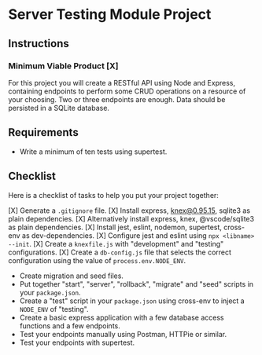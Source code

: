 # Server Testing Module Project

## Instructions

### Minimum Viable Product [X]

For this project you will create a RESTful API using Node and Express, containing endpoints to perform some CRUD operations on a resource of your choosing. Two or three endpoints are enough. Data should be persisted in a SQLite database.

## Requirements

- Write a minimum of ten tests using supertest.

## Checklist

Here is a checklist of tasks to help you put your project together:

[X] Generate a `.gitignore` file.
[X] Install express, knex@0.95.15, sqlite3 as plain dependencies.
[X] Alternatively install express, knex, @vscode/sqlite3 as plain dependencies.
[X] Install jest, eslint, nodemon, supertest, cross-env as dev-dependencies.
[X] Configure jest and eslint using `npx <libname> --init`.
[X] Create a `knexfile.js` with "development" and "testing" configurations.
[X] Create a `db-config.js` file that selects the correct configuration using the value of `process.env.NODE_ENV`.
- Create migration and seed files.
- Put together "start", "server", "rollback", "migrate" and "seed" scripts in your `package.json`.
- Create a "test" script in your `package.json` using cross-env to inject a `NODE_ENV` of "testing".
- Create a basic express application with a few database access functions and a few endpoints.
- Test your endpoints manually using Postman, HTTPie or similar.
- Test your endpoints with supertest.
